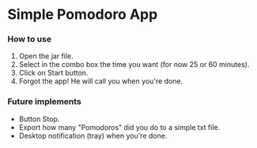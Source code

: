 # Simple Pomodoro App

### How to use

1. Open the jar file.
2. Select in the combo box the time you want (for now 25 or 60 minutes).
3. Click on Start button.
4. Forgot the app! He will call you when you're done.

### Future implements

- Button Stop.
- Export how many "Pomodoros" did you do to a simple txt file.
- Desktop notification (tray) when you're done.
